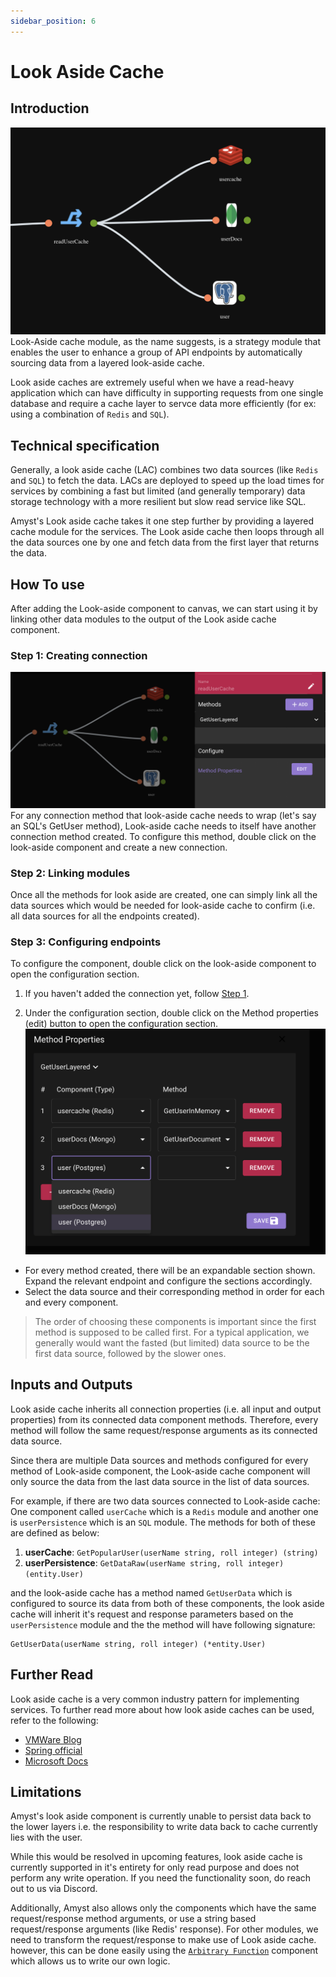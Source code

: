```yaml
---
sidebar_position: 6
---
```


# Look Aside Cache
## Introduction
![Overview](/img/editor/components/look_aside_cache/overview.png)
Look-Aside cache module, as the name suggests, is a strategy module that enables the user to enhance a group of API endpoints by automatically sourcing data from a layered look-aside cache. 

Look aside caches are extremely useful when we have a read-heavy application which can have difficulty in supporting requests from one single database and require a cache layer to servce data more efficiently (for ex: using a combination of `Redis` and `SQL`).

## Technical specification
Generally, a look aside cache (LAC) combines two data sources (like `Redis` and `SQL`) to fetch the data. LACs are deployed to speed up the load times for services by combining a fast but limited (and generally temporary) data storage technology with a more resilient but slow read service like SQL.

Amyst's Look aside cache takes it one step further by providing a layered cache module for the services. The Look aside cache then loops through all the data sources one by one and fetch data from the first layer that returns the data.

## How To use
After adding the Look-aside component to canvas, we can start using it by linking other data modules to the output of the Look aside cache component.

### Step 1: Creating connection
![Overview](/img/editor/components/look_aside_cache/configure.png)
For any connection method that look-aside cache needs to wrap (let's say an SQL's GetUser method), Look-aside cache needs to itself have another connection method created. To configure this method, double click on the look-aside component and create a new connection.

### Step 2: Linking modules
Once all the methods for look aside are created, one can simply link all the data sources which would be needed for look-aside cache to confirm (i.e. all data sources for all the endpoints created).

### Step 3: Configuring endpoints
To configure the component, double click on the look-aside component to open the configuration section.

1. If you haven't added the connection yet, follow [Step 1](#step-1-creating-connection).

2. Under the configuration section, double click on the Method properties (edit) button to open the configuration section.
![Configure methods](/img/editor/components/look_aside_cache/configure_method.png)

- For every method created, there will be an expandable section shown. Expand the relevant endpoint and configure the sections accordingly.
- Select the data source and their corresponding method in order for each and every component.
    
> The order of choosing these components is important since the first method is supposed to be called first. For a typical application, we generally would want the fasted (but limited) data source to be the first data source, followed by the slower ones.


## Inputs and Outputs
Look aside cache inherits all connection properties (i.e. all input and output properties) from its connected data component methods. Therefore, every method will follow the same request/response arguments as its connected data source.

Since thera are multiple Data sources and methods configured for every method of Look-aside component, the Look-aside cache component will only source the data from the last data source in the list of data sources.

For example, if there are two data sources connected to Look-aside cache: One component called `userCache` which is a `Redis` module and another one is `userPersistence` which is an `SQL` module.
The methods for both of these are defined as below:

1. **userCache**: `GetPopularUser(userName string, roll integer) (string)`
2. **userPersistence**: `GetDataRaw(userName string, roll integer) (entity.User)`

and the look-aside cache has a method named `GetUserData` which is configured to source its data from both of these components, the look aside cache will inherit it's request and response parameters based on the `userPersistence` module and the the method will have following signature:
```
GetUserData(userName string, roll integer) (*entity.User)
```
## Further Read
Look aside cache is a very common industry pattern for implementing services. To further read more about how look aside caches can be used, refer to the following:

- [VMWare Blog](https://tanzu.vmware.com/content/blog/an-introduction-to-look-aside-vs-inline-caching-patterns#:~:text=In%20the%20look%2Daside%20caching,code%20to%20the%20cache%20servers)
- [Spring official](https://docs.spring.io/spring-boot-data-geode-build/1.1.x/reference/html5/guides/caching-look-aside.html)
- [Microsoft Docs](https://docs.microsoft.com/en-us/azure/architecture/patterns/cache-aside)

## Limitations
Amyst's look aside component is currently unable to persist data back to the lower layers i.e. the responsibility to write data back to cache currently lies with the user.

While this would be resolved in upcoming features, look aside cache is currently supported in it's entirety for only read purpose and does not perform any write operation. If you need the functionality soon, do reach out to us via Discord.

Additionally, Amyst also allows only the components which have the same request/response method arguments, or use a string based request/response arguments (like Redis' response). For other modules, we need to transform the request/response to make use of Look aside cache. however, this can be done easily using the [`Arbitrary Function`](#further-read) component which allows us to write our own logic.
